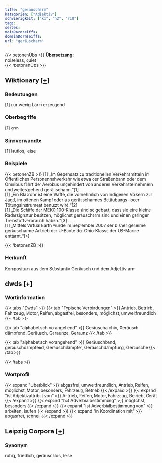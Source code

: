 ```yaml
---
title: "geräuscharm"
kategorien: ["Adjektiv"]
schwierigkeit: ["k1", "h2", "r18"]
tags:
series:
mainDornseiffs:
domainDornseiffs:
url: "geräuscharm"
---
```


{{< betonenÜbs >}}
**Übersetzung:**  
noiseless, quiet  
{{< /betonenÜbs >}}

## Wiktionary [[+](https://de.wiktionary.org/wiki/geräuscharm)]

### Bedeutungen
[1] nur wenig Lärm erzeugend  

### Oberbegriffe
[1] arm  

### Sinnverwandte
[1] lautlos, leise  

### Beispiele
{{< betonenZB >}}
[1] „Im Gegensatz zu traditionellen Verkehrsmitteln im Öffentlichen Personennahverkehr wie etwa der Straßenbahn oder dem Omnibus fährt der Aerobus ungehindert von anderen Verkehrsteilnehmern und weitestgehend geräuscharm.“[1]  
[1] „Ein Blasrohr ist eine Waffe, die vornehmlich von Indigenen Völkern zur Jagd, im offenen Kampf oder als geräuscharmes Betäubungs- oder Tötungsinstrument benutzt wird.“[2]  
[1] „Die Schiffe der MEKO 100-Klasse sind so gebaut, dass sie eine kleine Radarsignatur besitzen, möglichst geräuscharm sind und einen geringen Treibstoffverbrauch haben.“[3]  
[1] „Mittels Virtual Earth wurde im September 2007 der bisher geheime geräuscharme Antrieb der U-Boote der Ohio-Klasse der US-Marine enttarnt.“[4]  

{{< /betonenZB >}}
### Herkunft
Kompositum aus dem Substantiv Geräusch und dem Adjektiv arm  



## dwds [[+](https://www.dwds.de/wb/geräuscharm)]

### Wortinformation
{{< tabs "Dwds" >}}
{{< tab "Typische Verbindungen" >}}
Antrieb, Betrieb, Fahrzeug, Motor, Reifen, abgasfrei, besonders, möglichst, umweltfreundlich
{{< /tab >}}

{{< tab "alphabetisch vorangehend" >}}
Geräuscharchiv, Geräusch dämpfend, Geräusch, Geraunze, Geraunz
{{< /tab >}}

{{< tab "alphabetisch vorangehend" >}}
Geräuschband, geräuschdämpfend, Geräuschdämpfer, Geräuschdämpfung, Gerausche
{{< /tab >}}

{{< /tabs >}}

### Wortprofil
{{< expand "Überblick" >}} abgasfrei, umweltfreundlich, Antrieb, Reifen, möglichst, Motor, besonders, Fahrzeug, Betrieb {{< /expand >}}
{{< expand "ist Adjektivattribut von" >}} Antrieb, Reifen, Motor, Fahrzeug, Betrieb, Gerät {{< /expand >}}
{{< expand "hat Adverbialbestimmung" >}} möglichst, besonders {{< /expand >}}
{{< expand "ist Adverbialbestimmung von" >}} arbeiten, laufen {{< /expand >}}
{{< expand "in Koordination mit" >}} abgasfrei, schnell {{< /expand >}}

## Leipzig Corpora [[+](https://corpora.uni-leipzig.de/en/res?word=geräuscharm&corpusId=deu_newscrawl-public_2018)]


### Synonym
ruhig, friedlich, geräuschlos, leise

